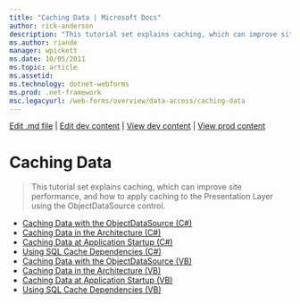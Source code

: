 ```yaml
---
title: "Caching Data | Microsoft Docs"
author: rick-anderson
description: "This tutorial set explains caching, which can improve site performance, and how to apply caching to the Presentation Layer using the ObjectDataSource control..."
ms.author: riande
manager: wpickett
ms.date: 10/05/2011
ms.topic: article
ms.assetid: 
ms.technology: dotnet-webforms
ms.prod: .net-framework
msc.legacyurl: /web-forms/overview/data-access/caching-data
---
```

[Edit .md file](C:\Projects\msc\dev\Msc.Www\Web.ASP\App_Data\github\web-forms\overview\data-access\index.md) | [Edit dev content](http://www.aspdev.net/umbraco#/content/content/edit/32982) | [View dev content](http://docs.aspdev.net/tutorials/web-forms/overview/data-access/caching-data/index.html) | [View prod content](http://www.asp.net/web-forms/overview/data-access/caching-data)

Caching Data
====================
> This tutorial set explains caching, which can improve site performance, and how to apply caching to the Presentation Layer using the ObjectDataSource control.


- [Caching Data with the ObjectDataSource (C#)](caching-data-with-the-objectdatasource-cs.md)
- [Caching Data in the Architecture (C#)](caching-data-in-the-architecture-cs.md)
- [Caching Data at Application Startup (C#)](caching-data-at-application-startup-cs.md)
- [Using SQL Cache Dependencies (C#)](using-sql-cache-dependencies-cs.md)
- [Caching Data with the ObjectDataSource (VB)](caching-data-with-the-objectdatasource-vb.md)
- [Caching Data in the Architecture (VB)](caching-data-in-the-architecture-vb.md)
- [Caching Data at Application Startup (VB)](caching-data-at-application-startup-vb.md)
- [Using SQL Cache Dependencies (VB)](using-sql-cache-dependencies-vb.md)